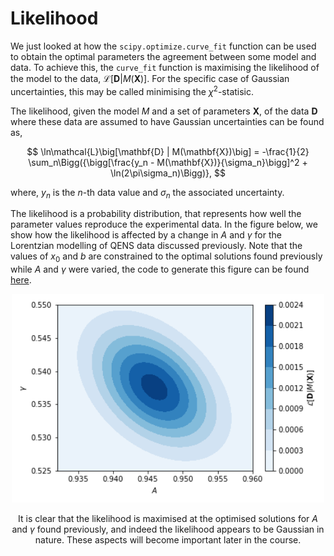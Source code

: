 # Likelihood

We just looked at how the `scipy.optimize.curve_fit` function can be used to obtain the optimal parameters the agreement between some model and data.
To achieve this, the `curve_fit` function is maximising the likelihood of the model to the data, $\mathcal{L}\big[\mathbf{D} | M(\mathbf{X})\big]$.
For the specific case of Gaussian uncertainties, this may be called minimising the $\chi^2$-statisic.

The likelihood, given the model $M$ and a set of parameters $\mathbf{X}$, of the data $\mathbf{D}$ where these data are assumed to have Gaussian uncertainties can be found as,

$$ \ln\mathcal{L}\big[\mathbf{D} | M(\mathbf{X})\big] = -\frac{1}{2} \sum_n\Bigg({\bigg[\frac{y_n - M(\mathbf{X})}{\sigma_n}\bigg]^2 + \ln(2\pi\sigma_n)\Bigg)}, $$

where, $y_n$ is the $n$-th data value and $\sigma_n$ the associated uncertainty.

The likelihood is a probability distribution, that represents how well the parameter values reproduce the experimental data.
In the figure below, we show how the likelihood is affected by a change in $A$ and $\gamma$ for the Lorentzian modelling of QENS data discussed previously.
Note that the values of $x_0$ and $b$ are constrained to the optimal solutions found previously while $A$ and $\gamma$ were varied, the code to generate this figure can be found [here](./likelihood_code).

<center>
  <img src="https://github.com/arm61/trad_ml_methods/raw/main/likelihood_plot.png" alt="An example of a likelihood function, where $A$ and $\gamma$ are varied." class="bg-primary" width="500px">
</center<br>

It is clear that the likelihood is maximised at the optimised solutions for $A$ and $\gamma$ found previously, and indeed the likelihood appears to be Gaussian in nature.
These aspects will become important later in the course.
